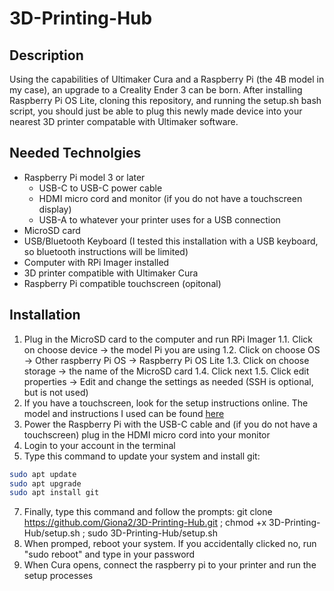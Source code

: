 # 3D-Printing-Hub
## Description
Using the capabilities of Ultimaker Cura and a Raspberry Pi (the 4B model in my case), an upgrade to a Creality Ender 3 can be born. After installing Raspberry Pi OS Lite, cloning this repository, and running the setup.sh bash script, you should just be able to plug this newly made device into your nearest 3D printer compatable with Ultimaker software.
## Needed Technolgies
- Raspberry Pi model 3 or later
  - USB-C to USB-C power cable
  - HDMI micro cord and monitor (if you do not have a touchscreen display)
  - USB-A to whatever your printer uses for a USB connection
- MicroSD card
- USB/Bluetooth Keyboard (I tested this installation with a USB keyboard, so bluetooth instructions will be limited)
- Computer with RPi Imager installed
- 3D printer compatible with Ultimaker Cura
- Raspberry Pi compatible touchscreen (opitonal)
## Installation
1. Plug in the MicroSD card to the computer and run RPi Imager
	1.1. Click on choose device -> the model Pi you are using
	1.2. Click on choose OS -> Other raspberry Pi OS -> Raspberry Pi OS Lite
	1.3. Click on choose storage -> the name of the MicroSD card
	1.4. Click next
	1.5. Click edit properties -> Edit and change the settings as needed (SSH is optional, but is not used)
2. If you have a touchscreen, look for the setup instructions online. The model and instructions I used can be found [here](https://www.raspberrypi.com/documentation/accessories/display.html)
3. Power the Raspberry Pi with the USB-C cable and (if you do not have a touchscreen) plug in the HDMI micro cord into your monitor
5. Login to your account in the terminal
6. Type this command to update your system and install git:
```bash
sudo apt update
sudo apt upgrade
sudo apt install git
```
7. Finally, type this command and follow the prompts:
  git clone https://github.com/Giona2/3D-Printing-Hub.git ; chmod +x 3D-Printing-Hub/setup.sh ; sudo 3D-Printing-Hub/setup.sh
8. When promped, reboot your system. If you accidentally clicked no, run "sudo reboot" and type in your password
9. When Cura opens, connect the raspberry pi to your printer and run the setup processes
